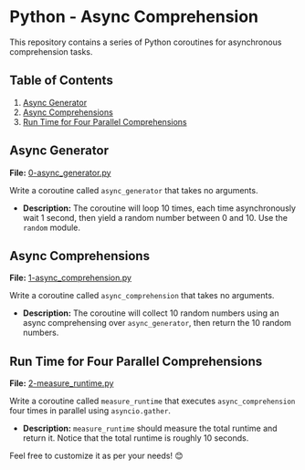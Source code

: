 # Python - Async Comprehension

This repository contains a series of Python coroutines for asynchronous comprehension tasks.

## Table of Contents

1. [Async Generator](#async-generator)
2. [Async Comprehensions](#async-comprehensions)
3. [Run Time for Four Parallel Comprehensions](#run-time-for-four-parallel-comprehensions)

## Async Generator

**File:** [0-async_generator.py](0-async_generator.py)

Write a coroutine called `async_generator` that takes no arguments.

- **Description:** The coroutine will loop 10 times, each time asynchronously wait 1 second, then yield a random number between 0 and 10. Use the `random` module.

## Async Comprehensions

**File:** [1-async_comprehension.py](1-async_comprehension.py)

Write a coroutine called `async_comprehension` that takes no arguments.

- **Description:** The coroutine will collect 10 random numbers using an async comprehensing over `async_generator`, then return the 10 random numbers.

## Run Time for Four Parallel Comprehensions

**File:** [2-measure_runtime.py](2-measure_runtime.py)

Write a coroutine called `measure_runtime` that executes `async_comprehension` four times in parallel using `asyncio.gather`.

- **Description:** `measure_runtime` should measure the total runtime and return it. Notice that the total runtime is roughly 10 seconds.

Feel free to customize it as per your needs! 😊

